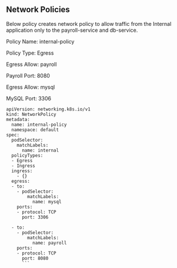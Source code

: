 ## Network Policies

Below policy creates network policy to allow traffic from the Internal application only to the payroll-service and db-service.



Policy Name: internal-policy

Policy Type: Egress

Egress Allow: payroll

Payroll Port: 8080

Egress Allow: mysql

MySQL Port: 3306

```
apiVersion: networking.k8s.io/v1
kind: NetworkPolicy
metadata:
  name: internal-policy
  namespace: default
spec:
  podSelector:
    matchLabels:
      name: internal
  policyTypes:
  - Egress
  - Ingress
  ingress:
    - {}
  egress:
  - to:
    - podSelector:
        matchLabels:
          name: mysql
    ports:
    - protocol: TCP
      port: 3306

  - to:
    - podSelector:
        matchLabels:
          name: payroll
    ports:
    - protocol: TCP
      port: 8080
      ```